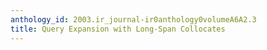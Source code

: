 ```yaml
---
anthology_id: 2003.ir_journal-ir0anthology0volumeA6A2.3
title: Query Expansion with Long-Span Collocates
---
```

